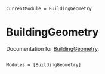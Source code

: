 ```@meta
CurrentModule = BuildingGeometry
```

# BuildingGeometry

Documentation for [BuildingGeometry](https://github.com/pjsjipt/BuildingGeometry.jl).

```@index
```

```@autodocs
Modules = [BuildingGeometry]
```
